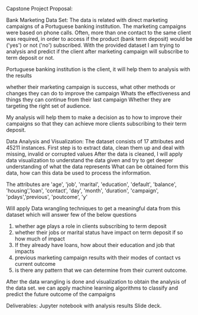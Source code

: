 Capstone Project Proposal:

Bank Marketing Data Set:
The data is related with direct marketing campaigns of a Portuguese banking institution. The marketing campaigns were based on phone calls. Often, more than one contact to the same client was required, in order to access if the product (bank term deposit) would be ('yes') or not ('no') subscribed.
With the provided dataset I am trying to analysis and predict if the client after marketing campaign will subscribe to term deposit or not.

Portuguese banking institution is the client, it will help them to analysis with the results 

whether their marketing campaign is success, 
what other methods or changes they can do to improve the campaign
Whats the effectiveness and things they can continue from their last campaign
Whether they are targeting the right set of audience.

My analysis will help them to make a decision as to how to improve their campaigns so that they can achieve more clients subscribing to their term deposit.

Data Analysis and Visualization:
The dataset consists of 17 attributes and 45211 instances.
First step is to extract data, clean them up and deal with missing, invalid or corrupted values
After the data is cleaned, I will apply data visualization to understand the data given and try to get deeper understanding of what the data represents
What can be obtained form this data, how can this data be used to process the information.

The attributes are 'age', 'job', 'marital', 'education', 'default', 'balance', 'housing','loan', 'contact', 'day', 'month', 'duration', 'campaign', 'pdays','previous', 'poutcome', 'y'

Will apply Data wrangling techniques to get a meaningful data from this dataset which will answer few of the below questions

1) whether age plays a role in clients subscribing to term deposit 
2) whether their jobs or marital status have impact on term deposit if so how much of impact
3) If they already have loans, how about their education and job that impacts
4) previous marketing campaign results with their modes of contact vs current outcome
5) is there any pattern that we can determine from their current outcome.

After the data wrangling is done and visualization to obtain the analysis of the data set. we can apply machine learning algorithms to classify and predict the future outcome of the campaigns

Deliverables:
Jupyter notebook with analysis results
Slide deck.